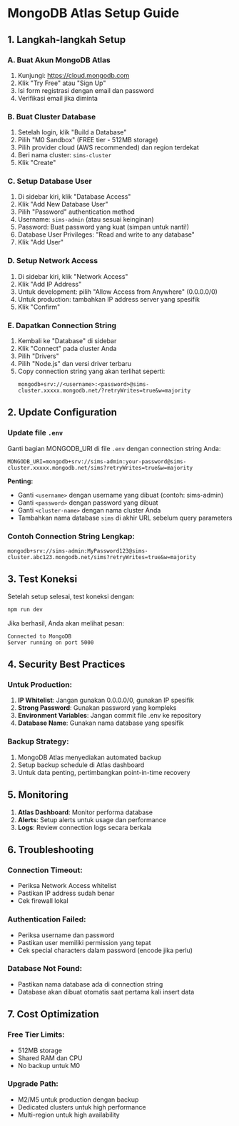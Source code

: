 # MongoDB Atlas Setup Guide

## 1. Langkah-langkah Setup

### A. Buat Akun MongoDB Atlas
1. Kunjungi: https://cloud.mongodb.com
2. Klik "Try Free" atau "Sign Up"  
3. Isi form registrasi dengan email dan password
4. Verifikasi email jika diminta

### B. Buat Cluster Database
1. Setelah login, klik "Build a Database"
2. Pilih "M0 Sandbox" (FREE tier - 512MB storage)
3. Pilih provider cloud (AWS recommended) dan region terdekat
4. Beri nama cluster: `sims-cluster`
5. Klik "Create"

### C. Setup Database User
1. Di sidebar kiri, klik "Database Access"
2. Klik "Add New Database User"
3. Pilih "Password" authentication method
4. Username: `sims-admin` (atau sesuai keinginan)
5. Password: Buat password yang kuat (simpan untuk nanti!)
6. Database User Privileges: "Read and write to any database"
7. Klik "Add User"

### D. Setup Network Access
1. Di sidebar kiri, klik "Network Access"  
2. Klik "Add IP Address"
3. Untuk development: pilih "Allow Access from Anywhere" (0.0.0.0/0)
4. Untuk production: tambahkan IP address server yang spesifik
5. Klik "Confirm"

### E. Dapatkan Connection String
1. Kembali ke "Database" di sidebar
2. Klik "Connect" pada cluster Anda
3. Pilih "Drivers"
4. Pilih "Node.js" dan versi driver terbaru
5. Copy connection string yang akan terlihat seperti:
   ```
   mongodb+srv://<username>:<password>@sims-cluster.xxxxx.mongodb.net/?retryWrites=true&w=majority
   ```

## 2. Update Configuration

### Update file `.env`
Ganti bagian MONGODB_URI di file `.env` dengan connection string Anda:

```env
MONGODB_URI=mongodb+srv://sims-admin:your-password@sims-cluster.xxxxx.mongodb.net/sims?retryWrites=true&w=majority
```

**Penting:** 
- Ganti `<username>` dengan username yang dibuat (contoh: sims-admin)
- Ganti `<password>` dengan password yang dibuat
- Ganti `<cluster-name>` dengan nama cluster Anda
- Tambahkan nama database `sims` di akhir URL sebelum query parameters

### Contoh Connection String Lengkap:
```
mongodb+srv://sims-admin:MyPassword123@sims-cluster.abc123.mongodb.net/sims?retryWrites=true&w=majority
```

## 3. Test Koneksi

Setelah setup selesai, test koneksi dengan:

```bash
npm run dev
```

Jika berhasil, Anda akan melihat pesan:
```
Connected to MongoDB
Server running on port 5000
```

## 4. Security Best Practices

### Untuk Production:
1. **IP Whitelist**: Jangan gunakan 0.0.0.0/0, gunakan IP spesifik
2. **Strong Password**: Gunakan password yang kompleks
3. **Environment Variables**: Jangan commit file .env ke repository
4. **Database Name**: Gunakan nama database yang spesifik

### Backup Strategy:
1. MongoDB Atlas menyediakan automated backup
2. Setup backup schedule di Atlas dashboard
3. Untuk data penting, pertimbangkan point-in-time recovery

## 5. Monitoring

1. **Atlas Dashboard**: Monitor performa database
2. **Alerts**: Setup alerts untuk usage dan performance
3. **Logs**: Review connection logs secara berkala

## 6. Troubleshooting

### Connection Timeout:
- Periksa Network Access whitelist
- Pastikan IP address sudah benar
- Cek firewall lokal

### Authentication Failed:
- Periksa username dan password
- Pastikan user memiliki permission yang tepat
- Cek special characters dalam password (encode jika perlu)

### Database Not Found:
- Pastikan nama database ada di connection string
- Database akan dibuat otomatis saat pertama kali insert data

## 7. Cost Optimization

### Free Tier Limits:
- 512MB storage
- Shared RAM dan CPU
- No backup untuk M0

### Upgrade Path:
- M2/M5 untuk production dengan backup
- Dedicated clusters untuk high performance
- Multi-region untuk high availability
